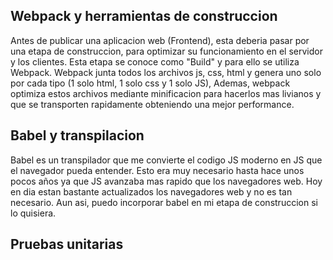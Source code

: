 ## Webpack y herramientas de construccion

Antes de publicar una aplicacion web (Frontend), esta deberia pasar por una etapa de construccion,
para optimizar su funcionamiento en el servidor y los clientes.
Esta etapa se conoce como "Build" y para ello se utiliza Webpack.
Webpack junta todos los archivos js, css, html y genera uno solo por cada tipo (1 solo html, 1 solo css y 1 solo JS),
Ademas, webpack optimiza estos archivos mediante minificacion para hacerlos mas livianos y que se transporten rapidamente
obteniendo una mejor performance.

## Babel y transpilacion

Babel es un transpilador que me convierte el codigo JS moderno en JS que el navegador pueda entender. Esto era muy necesario hasta hace unos pocos años ya que JS avanzaba mas rapido que los navegadores web. Hoy en dia estan bastante actualizados los navegadores web y no es tan necesario. Aun asi, puedo incorporar babel en mi etapa de construccion si lo quisiera.

## Pruebas unitarias